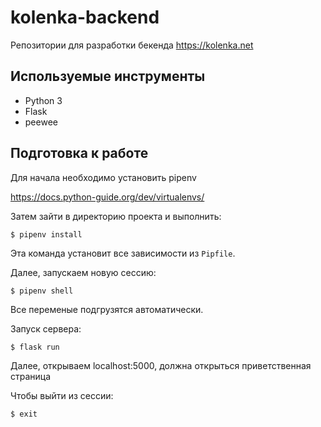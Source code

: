 # kolenka-backend

Репозитории для разработки бекенда https://kolenka.net

## Используемые инструменты

* Python 3
* Flask
* peewee

## Подготовка к работе

Для начала необходимо установить pipenv

https://docs.python-guide.org/dev/virtualenvs/

Затем зайти в директорию проекта и выполнить:

`$ pipenv install`

Эта команда установит все зависимости из `Pipfile`.

Далее, запускаем новую сессию:

`$ pipenv shell`

Все переменые подгрузятся автоматически.

Запуск сервера:

`$ flask run`

Далее, открываем localhost:5000, должна открыться приветственная страница

Чтобы выйти из сессии:

`$ exit`
